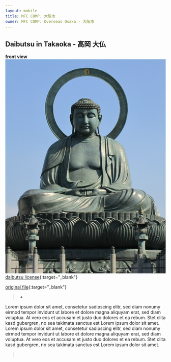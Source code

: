 ```yaml
---
layout: mobile
title: MFC COMP. 大阪市
owner: MFC COMP. Overseas Osaka - 大阪市
---
```


## Daibutsu in Takaoka - 高岡  大仏


**front view**
![Daibutsu in Nara front view](assets/images/daibutsu3.png)
[daibutsu license](https://creativecommons.org/licenses/by-sa/3.0/deed.en){:target="_blank"}

[original file](https://commons.wikimedia.org/wiki/File:Takaoka_Daibutsu_2011-07-15_01.jpg?uselang=ja){:target="_blank"}

   >*

Lorem ipsum dolor sit amet, consetetur sadipscing elitr, sed diam nonumy eirmod tempor invidunt ut labore et dolore magna aliquyam erat, sed diam voluptua. At vero eos et accusam et justo duo dolores et ea rebum. Stet clita kasd gubergren, no sea takimata sanctus est Lorem ipsum dolor sit amet. Lorem ipsum dolor sit amet, consetetur sadipscing elitr, sed diam nonumy eirmod tempor invidunt ut labore et dolore magna aliquyam erat, sed diam voluptua. At vero eos et accusam et justo duo dolores et ea rebum. Stet clita kasd gubergren, no sea takimata sanctus est Lorem ipsum dolor sit amet.

   >&nbsp;
